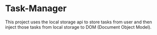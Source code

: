 # Task-Manager

This project uses the local storage api to store tasks from user and then inject those tasks from local storage to DOM (Document Object Model).
